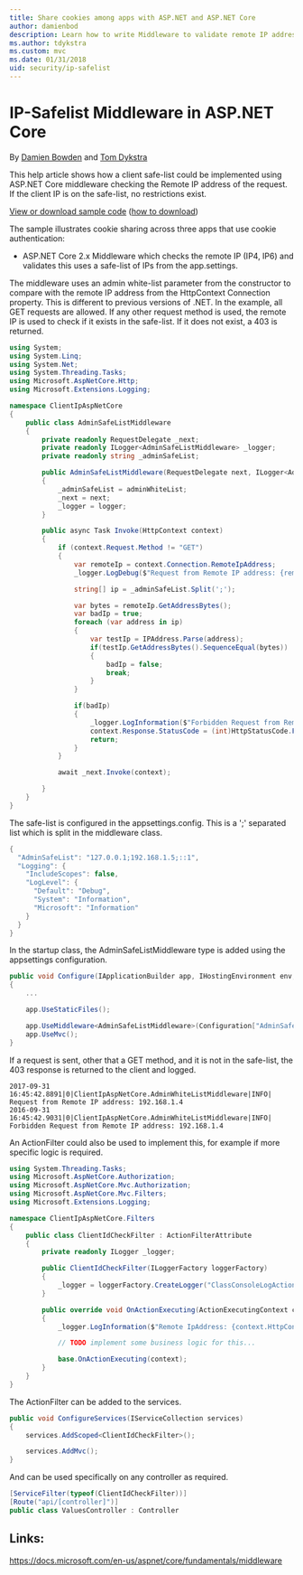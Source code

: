 ```yaml
---
title: Share cookies among apps with ASP.NET and ASP.NET Core
author: damienbod
description: Learn how to write Middleware to validate remote IP addresses
ms.author: tdykstra
ms.custom: mvc
ms.date: 01/31/2018
uid: security/ip-safelist
---
```

# IP-Safelist Middleware in ASP.NET Core

By [Damien Bowden](https://twitter.com/damien_bod) and [Tom Dykstra](https://github.com/tdykstra)
 
This help article shows how a client safe-list could be implemented using ASP.NET Core middleware checking the Remote IP address of the request. If the client IP is on the safe-list, no restrictions exist.

[View or download sample code](https://github.com/aspnet/Docs/tree/master/aspnetcore/security/ip-safelist/samples/2.x/ClientIpAspNetCore) ([how to download](xref:tutorials/index#how-to-download-a-sample))

The sample illustrates cookie sharing across three apps that use cookie authentication:

* ASP.NET Core 2.x Middleware which checks the remote IP (IP4, IP6) and validates this uses a safe-list of IPs from the app.settings.


The middleware uses an admin white-list parameter from the constructor to compare with the remote IP address from the HttpContext Connection property. This is different to previous versions of .NET. In the example, all GET requests are allowed. If any other request method is used, the remote IP is used to check if it exists in the safe-list. If it does not exist, a 403 is returned.

```csharp
using System;
using System.Linq;
using System.Net;
using System.Threading.Tasks;
using Microsoft.AspNetCore.Http;
using Microsoft.Extensions.Logging;

namespace ClientIpAspNetCore
{
    public class AdminSafeListMiddleware
    {
        private readonly RequestDelegate _next;
        private readonly ILogger<AdminSafeListMiddleware> _logger;
        private readonly string _adminSafeList;

        public AdminSafeListMiddleware(RequestDelegate next, ILogger<AdminSafeListMiddleware> logger, string adminWhiteList)
        {
            _adminSafeList = adminWhiteList;
            _next = next;
            _logger = logger;
        }

        public async Task Invoke(HttpContext context)
        {
            if (context.Request.Method != "GET")
            {
                var remoteIp = context.Connection.RemoteIpAddress;
                _logger.LogDebug($"Request from Remote IP address: {remoteIp}");

                string[] ip = _adminSafeList.Split(';');

                var bytes = remoteIp.GetAddressBytes();
                var badIp = true;
                foreach (var address in ip)
                {
                    var testIp = IPAddress.Parse(address);
                    if(testIp.GetAddressBytes().SequenceEqual(bytes))
                    {
                        badIp = false;
                        break;
                    }
                }

                if(badIp)
                {
                    _logger.LogInformation($"Forbidden Request from Remote IP address: {remoteIp}");
                    context.Response.StatusCode = (int)HttpStatusCode.Forbidden;
                    return;
                }
            }

            await _next.Invoke(context);

        }
    }
}
```

The safe-list is configured in the appsettings.config. This is a ';' separated list which is split in the middleware class.

```csharp
{
  "AdminSafeList": "127.0.0.1;192.168.1.5;::1",
  "Logging": {
    "IncludeScopes": false,
    "LogLevel": {
      "Default": "Debug",
      "System": "Information",
      "Microsoft": "Information"
    }
  }
}
```

In the startup class, the AdminSafeListMiddleware type is added using the appsettings configuration.

```csharp
public void Configure(IApplicationBuilder app, IHostingEnvironment env, ILoggerFactory loggerFactory)
{
	...

	app.UseStaticFiles();

	app.UseMiddleware<AdminSafeListMiddleware>(Configuration["AdminSafeList"]);
	app.UseMvc();
}
```

If a request is sent, other that a GET method, and it is not in the safe-list, the 403 response is returned to the client and logged.

```
2017-09-31 16:45:42.8891|0|ClientIpAspNetCore.AdminWhiteListMiddleware|INFO|  Request from Remote IP address: 192.168.1.4 
2016-09-31 16:45:42.9031|0|ClientIpAspNetCore.AdminWhiteListMiddleware|INFO|  Forbidden Request from Remote IP address: 192.168.1.4 
```

An ActionFilter could also be used to implement this, for example if more specific logic is required. 

```csharp
using System.Threading.Tasks;
using Microsoft.AspNetCore.Authorization;
using Microsoft.AspNetCore.Mvc.Authorization;
using Microsoft.AspNetCore.Mvc.Filters;
using Microsoft.Extensions.Logging;

namespace ClientIpAspNetCore.Filters
{
    public class ClientIdCheckFilter : ActionFilterAttribute
    {
        private readonly ILogger _logger;

        public ClientIdCheckFilter(ILoggerFactory loggerFactory)
        {
            _logger = loggerFactory.CreateLogger("ClassConsoleLogActionOneFilter");
        }

        public override void OnActionExecuting(ActionExecutingContext context)
        {
            _logger.LogInformation($"Remote IpAddress: {context.HttpContext.Connection.RemoteIpAddress}");

            // TODO implement some business logic for this...

            base.OnActionExecuting(context);
        }
    }
}
```

The ActionFilter can be added to the services.

```csharp
public void ConfigureServices(IServiceCollection services)
{
	services.AddScoped<ClientIdCheckFilter>();

	services.AddMvc();
}
```

And can be used specifically on any controller as required.

```csharp
[ServiceFilter(typeof(ClientIdCheckFilter))]
[Route("api/[controller]")]
public class ValuesController : Controller
```

## Links:

https://docs.microsoft.com/en-us/aspnet/core/fundamentals/middleware
